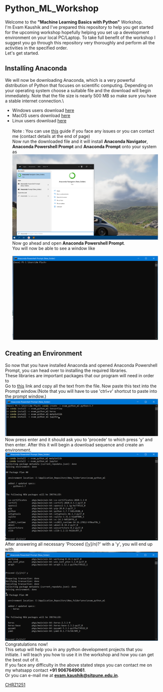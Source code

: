 # Python_ML_Workshop
Welcome to the **"Machine Learning Basics with Python"** Workshop.\
I'm Evam Kaushik and I've prepared this repository to help you get started for the upcoming workshop hopefully helping you set up a development environment on your local PC/Laptop. To take full benefit of the workshop I suggest you go through this repository very thoroughly and perform all the activities in the specified order.\
Let's get started.

## Installing Anaconda
We will now be downloading Anaconda, which is a very powerful distribution of Python that focuses on scientific computing. Depending on your operating system choose a suitable file and the download will begin immediately. Note that the file size is nearly 500 MB so make sure you have a stable internet connection.\
* Windows users download [here](https://repo.anaconda.com/archive/Anaconda3-2020.02-Windows-x86_64.exe)
* MacOS users download [here](https://repo.anaconda.com/archive/Anaconda3-2020.02-MacOSX-x86_64.pkg)
* Linux users download [here](https://repo.anaconda.com/archive/Anaconda3-2020.02-Linux-x86_64.sh) <br>
<br> Note : You can use [this](https://docs.anaconda.com/anaconda/install/) guide if you face any issues or you can contact me (contact details at the end of page) <br> 
Now run the downloaded file and it will install **Anaconda Navigator**, **Anaconda Powershell Prompt** and **Anaconda Prompt** onto your system as <br>
![](https://github.com/kickereb/Python_ML_Workshop/blob/master/Images/Statrt_menu.png) <br>
Now go ahead and open **Anaconda Powershell Prompt**. <br>
You will now be able to see a window like <br> <br>
![](https://github.com/kickereb/Python_ML_Workshop/blob/master/Images/prompt.png) <br>
## Creating an Environment
So now that you have installed Anaconda and opened Anaconda Powershell Prompt, you can head over to installing the required libraries. <br>
These libraries are important packages that our program will need in order to <br>Go to [this](https://github.com/kickereb/Python_ML_Workshop/blob/master/script.txt) link and copy all the text from the file. Now paste this text into the Prompt window.(Note that you will have to use 'ctrl+v' shortcut to paste into the prompt window.) <br>
![](https://github.com/kickereb/Python_ML_Workshop/blob/master/Images/paste_script.png)
Now press enter and it should ask you to 'procede' to which press 'y' and then enter. After this it will begin a download sequence and create an environment.  <br>
![](https://github.com/kickereb/Python_ML_Workshop/blob/master/Images/choice.png) <br>
After answering all necessary 'Proceed ([y]/n)?' with a 'y', you will end up with
![](https://github.com/kickereb/Python_ML_Workshop/blob/master/Images/done_env.png) <br>
Congratulations now! <br>
This setup will help you in any python development projects that you initiate. I will teach you how to use it in the workshop and how you can get the best out of it. <br>
If you face any difficulty in the above stated steps you can contact me on my whatsapp contact **+91 9067649061**. <br>
Or you can e-mail me at **evam.kaushik@sitpune.edu.in**. <br>

[CHRZ1251](https://colab.research.google.com/notebooks/intro.ipynb)
